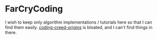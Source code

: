 # FarCryCoding
I wish to keep only algorithm implementations / tutorials here so that I can find them easily. 
[coding-creed-origins](https://github.com/fahimfarhan/coding-creed-origins) is bloated, and I can't find things in there.

